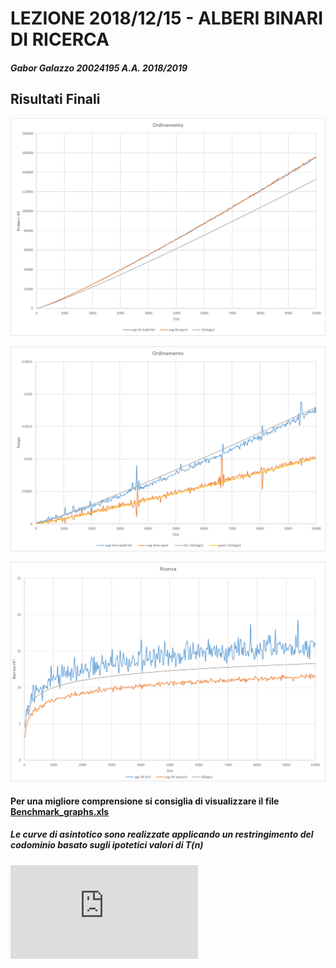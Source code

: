 # LEZIONE 2018/12/15 - ALBERI BINARI DI RICERCA
##### Gabor Galazzo 20024195 A.A. 2018/2019

## Risultati Finali

![fig. 1.1](doc/ordinamento_hit.png)

![fig. 1.2](doc/ordinamento_tempo.png)

![f1.3](doc/ricerca.png)

#### Per una migliore comprensione si consiglia di visualizzare il file [Benchmark_graphs.xls](doc/Benchmark_graphs.xlsx)

##### Le curve di asintotico sono realizzate applicando un restringimento del codominio basato sugli ipotetici valori di T(n)
![example](https://latex.codecogs.com/gif.latex?Ex%3A%20O%28n%5Ccdot%20log%28n%29%29%20%3D%20n%5Ccdot%20log%28n%29%20%5Ccdot%20%5Cfrac%7BmaxValue%7D%7BMaxSize%5Ccdot%20log%28MaxSize%29%7D)
